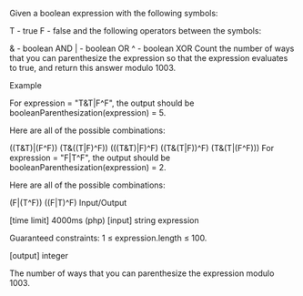 Given a boolean expression with the following symbols:

T - true
F - false
and the following operators between the symbols:

& - boolean AND
| - boolean OR
^ - boolean XOR
Count the number of ways that you can parenthesize the expression so that the expression evaluates to true, and return this answer modulo 1003.

Example

For expression = "T&T|F^F", the output should be
booleanParenthesization(expression) = 5.

Here are all of the possible combinations:

((T&T)|(F^F))
(T&((T|F)^F))
(((T&T)|F)^F)
((T&(T|F))^F)
(T&(T|(F^F)))
For expression = "F|T^F", the output should be
booleanParenthesization(expression) = 2.

Here are all of the possible combinations:

(F|(T^F))
((F|T)^F)
Input/Output

[time limit] 4000ms (php)
[input] string expression

Guaranteed constraints:
1 ≤ expression.length ≤ 100.

[output] integer

The number of ways that you can parenthesize the expression modulo 1003.